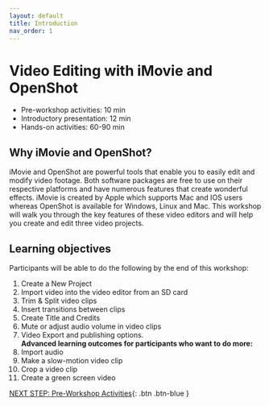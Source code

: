 ```yaml
---
layout: default
title: Introduction 
nav_order: 1
---
```

# Video Editing with iMovie and OpenShot

- Pre-workshop activities: 10 min 
- Introductory presentation: 12 min
- Hands-on activities: 60-90 min

## Why iMovie and OpenShot? 

iMovie and OpenShot are powerful tools that enable you to easily edit and modify video footage. Both software packages are free to use on their respective platforms and have numerous features that create wonderful effects. iMovie is created by Apple which supports Mac and IOS users whereas OpenShot is available for Windows, Linux and Mac. This workshop will walk you through the key features of these video editors and will help you create and edit three video projects. 

## Learning objectives
Participants will be able to do the following by the end of this workshop: 

1. Create a New Project
2. Import video into the video editor from an SD card
3. Trim & Split video clips
4. Insert transitions between clips
5. Create Title and Credits
6. Mute or adjust audio volume in video clips
7. Video Export and publishing options.<br>
**Advanced learning outcomes for participants who want to do more:**<br>
8. Import audio
9. Make a slow-motion video clip
10. Crop a video clip
11. Create a green screen video

[NEXT STEP: Pre-Workshop Activities](pre-workshop.html){: .btn .btn-blue }
